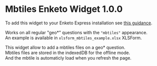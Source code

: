 Mbtiles Enketo Widget 1.0.0
==========

To add this widget to your Enketo Express installation see [this guidance](https://github.com/kobotoolbox/enketo-express/blob/master/tutorials/34-custom-widgets.md).

Works on all regular "geo*" questions with the `"mbtiles"` appearance.  
An example is available in `xlsform_mbtiles_example.xlsx` XLSForm.

This widget allow to add a mbtiles files on a geo* question.  
Mbtiles files are stored in the indexedDB for the offline mode.  
And the mbtile is automaticly load when you refresh the page.